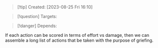 
>[!tip] Created: [2023-08-25 Fri 16:10]

>[!question] Targets: 

>[!danger] Depends: 

If each action can be scored in terms of effort vs damage, then we can assemble a long list of actions that be taken with the purpose of griefing.